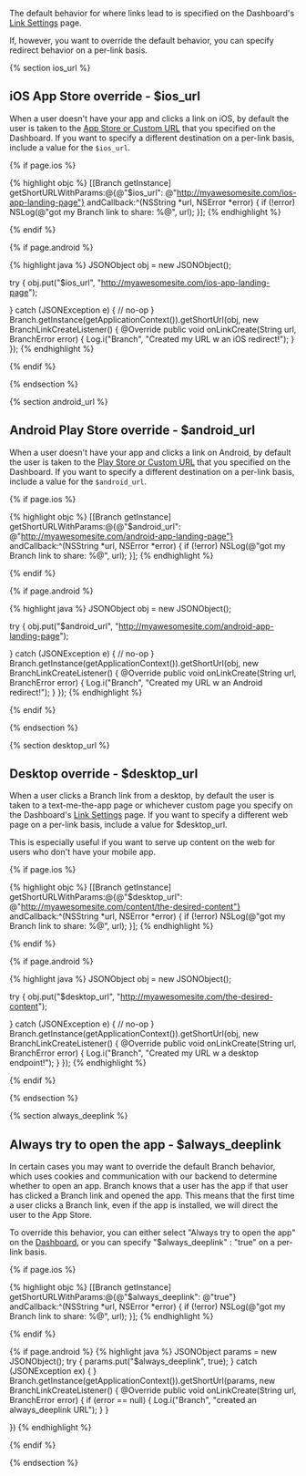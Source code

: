 The default behavior for where links lead to is specified on the Dashboard's [Link Settings](https://dashboard.branch.io/#/settings/link) page.

If, however, you want to override the default behavior, you can specify redirect behavior on a per-link basis.

 <!--- $ios_url -->
{% section ios_url %}
## iOS App Store override - $ios_url

When a user doesn't have your app and clicks a link on iOS, by default the user is taken to the [App Store or Custom URL](/domains/configuring_the_dashboard/#app-store-or-custom-url) that you specified on the Dashboard. If you want to specify a different destination on a per-link basis, include a value for the `$ios_url`.

<!---    iOS -->
{% if page.ios %}

{% highlight objc %}
[[Branch getInstance] getShortURLWithParams:@{@"$ios_url": @"http://myawesomesite.com/ios-app-landing-page"} andCallback:^(NSString *url, NSError *error) {
    if (!error) NSLog(@"got my Branch link to share: %@", url);
}];
{% endhighlight %}

{% endif %}
<!---    /iOS -->


<!---    Android -->
{% if page.android %}

{% highlight java %}
JSONObject obj = new JSONObject();

try {
	obj.put("$ios_url", "http://myawesomesite.com/ios-app-landing-page");

} catch (JSONException e) {
    // no-op
}
Branch.getInstance(getApplicationContext()).getShortUrl(obj, new BranchLinkCreateListener() {
    @Override
    public void onLinkCreate(String url, BranchError error) {
        Log.i("Branch", "Created my URL w an iOS redirect!");
    }
});
{% endhighlight %}

{% endif %}
<!---    /Android -->

 {% endsection %}
 <!--- /$ios_url -->




  <!--- $android_url -->
{% section android_url %}
## Android Play Store override - $android_url

When a user doesn't have your app and clicks a link on Android, by default the user is taken to the [Play Store or Custom URL](/domains/configuring_the_dashboard/android/#play-store-or-custom-url) that you specified on the Dashboard. If you want to specify a different destination on a per-link basis, include a value for the `$android_url`.

<!---    iOS -->
{% if page.ios %}

{% highlight objc %}
[[Branch getInstance] getShortURLWithParams:@{@"$android_url": @"http://myawesomesite.com/android-app-landing-page"} andCallback:^(NSString *url, NSError *error) {
    if (!error) NSLog(@"got my Branch link to share: %@", url);
}];
{% endhighlight %}

{% endif %}
<!---    /iOS -->


<!---    Android -->
{% if page.android %}

{% highlight java %}
JSONObject obj = new JSONObject();

try {
	obj.put("$android_url", "http://myawesomesite.com/android-app-landing-page");

} catch (JSONException e) {
    // no-op
}
Branch.getInstance(getApplicationContext()).getShortUrl(obj, new BranchLinkCreateListener() {
    @Override
    public void onLinkCreate(String url, BranchError error) {
        Log.i("Branch", "Created my URL w an Android redirect!");
    }
});
{% endhighlight %}

{% endif %}
<!---    /Android -->

 {% endsection %}
 <!--- /$android_url -->




<!--- $desktop_url -->
{% section desktop_url %}

## Desktop override - $desktop_url

When a user clicks a Branch link from a desktop, by default the user is taken to a text-me-the-app page or whichever custom page you specify on the Dashboard's [Link Settings](https://dashboard.branch.io/#/settings/link) page. If you want to specify a different web page on a per-link basis, include a value for $desktop_url.

This is especially useful if you want to serve up content on the web for users who don't have your mobile app.

<!---    iOS -->
{% if page.ios %}

{% highlight objc %}
[[Branch getInstance] getShortURLWithParams:@{@"$desktop_url": @"http://myawesomesite.com/content/the-desired-content"} andCallback:^(NSString *url, NSError *error) {
    if (!error) NSLog(@"got my Branch link to share: %@", url);
}];
{% endhighlight %}

{% endif %}
<!---    /iOS -->


<!---    Android -->
{% if page.android %}

{% highlight java %}
JSONObject obj = new JSONObject();

try {
	obj.put("$desktop_url", "http://myawesomesite.com/the-desired-content");

} catch (JSONException e) {
    // no-op
}
Branch.getInstance(getApplicationContext()).getShortUrl(obj, new BranchLinkCreateListener() {
    @Override
    public void onLinkCreate(String url, BranchError error) {
        Log.i("Branch", "Created my URL w a desktop endpoint!");
    }
});
{% endhighlight %}

{% endif %}
<!---    /Android -->

 {% endsection %}
 <!--- /$desktop_url -->




<!--- $always_deeplink -->
{% section always_deeplink %}

## Always try to open the app - $always_deeplink

In certain cases you may want to override the default Branch behavior, which uses cookies and communication with our backend to determine whether to open an app. Branch knows that a user has the app if that user has clicked a Branch link and opened the app. This means that the first time a user clicks a Branch link, even if the app is installed, we will direct the user to the App Store.

To override this behavior, you can either select "Always try to open the app" on the [Dashboard](/domains/configuring_the_dashboard/{{page.platform}}/#always-try-to-open-the-app), or you can specify "$always_deeplink" : "true" on a per-link basis.

<!---    iOS -->
{% if page.ios %}

{% highlight objc %}
[[Branch getInstance] getShortURLWithParams:@{@"$always_deeplink": @"true"} andCallback:^(NSString *url, NSError *error) {
    if (!error) NSLog(@"got my Branch link to share: %@", url);
}];
{% endhighlight %}

{% endif %}
<!---    /iOS -->


<!---    Android -->
{% if page.android %}
{% highlight java %}
JSONObject params = new JSONObject();
try {
    params.put("$always_deeplink", true);
} catch (JSONException ex) { }
Branch.getInstance(getApplicationContext()).getShortUrl(params, new BranchLinkCreateListener() {
	@Override
	public void onLinkCreate(String url, BranchError error) {
		if (error == null) {
			Log.i("Branch", "created an always_deeplink URL");
		}
	}

})
{% endhighlight %}

{% endif %}
<!---    /Android -->

 {% endsection %}
 <!--- /$always_deeplink -->
